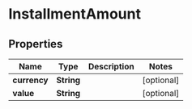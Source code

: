 
# InstallmentAmount

## Properties
Name | Type | Description | Notes
------------ | ------------- | ------------- | -------------
**currency** | **String** |  |  [optional]
**value** | **String** |  |  [optional]



